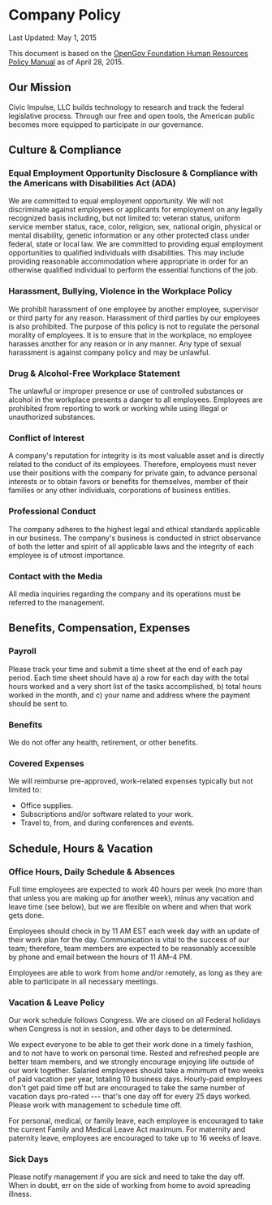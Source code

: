 # Company Policy

Last Updated: May 1, 2015

This document is based on the [OpenGov Foundation Human Resources Policy Manual](https://raw.githubusercontent.com/opengovfoundation/hr-manual/master/markdown/manual.md) as of April 28, 2015.

## Our Mission

Civic Impulse, LLC builds technology to research and track the federal legislative process. Through our free and open tools, the American public becomes more equipped to participate in our governance.

## Culture & Compliance

### Equal Employment Opportunity Disclosure & Compliance with the Americans with Disabilities Act (ADA)
We are committed to equal employment opportunity.  We will not discriminate against employees or applicants for employment on any legally recognized basis including, but not limited to: veteran status, uniform service member status, race, color, religion, sex, national origin, physical or mental disability, genetic information or any other protected class under federal, state or local law. We are committed to providing equal employment opportunities to qualified individuals with disabilities.  This may include providing reasonable accommodation where appropriate in order for an otherwise qualified individual to perform the essential functions of the job.

### Harassment, Bullying, Violence in the Workplace Policy
We prohibit harassment of one employee by another employee, supervisor or third party for any reason.  Harassment of third parties by our employees is also prohibited.  The purpose of this policy is not to regulate the personal morality of employees.  It is to ensure that in the workplace, no employee harasses another for any reason or in any manner.  Any type of sexual harassment is against company policy and may be unlawful.

### Drug & Alcohol-Free Workplace Statement
The unlawful or improper presence or use of controlled substances or alcohol in the workplace presents a danger to all employees.  Employees are prohibited from reporting to work or working while using illegal or unauthorized substances.

### Conflict of Interest
A company's reputation for integrity is its most valuable asset and is directly related to the conduct of its employees.  Therefore, employees must never use their positions with the company for private gain, to advance personal interests or to obtain favors or benefits for themselves, member of their families or any other individuals, corporations of business entities.

### Professional Conduct
The company adheres to the highest legal and ethical standards applicable in our business.  The company's business is conducted in strict observance of both the letter and spirit of all applicable laws and the integrity of each employee is of utmost importance.

### Contact with the Media
All media inquiries regarding the company and its operations must be referred to the management.

## Benefits, Compensation, Expenses

### Payroll
Please track your time and submit a time sheet at the end of each pay period. Each time sheet should have a) a row for each day with the total hours worked and a very short list of the tasks accomplished, b) total hours worked in the month, and c) your name and address where the payment should be sent to. 

### Benefits
We do not offer any health, retirement, or other benefits.

### Covered Expenses
We will reimburse pre-approved, work-related expenses typically but not limited to:

* Office supplies.
* Subscriptions and/or software related to your work.
* Travel to, from, and during conferences and events.

## Schedule, Hours & Vacation

### Office Hours, Daily Schedule & Absences

Full time employees are expected to work 40 hours per week (no more than that unless you are making up for another week), minus any vacation and leave time (see below), but we are flexible on where and when that work gets done.

Employees should check in by 11 AM EST each week day with an update of their work plan for the day. Communication is vital to the success of our team; therefore, team members are expected to be reasonably accessible by phone and email between the hours of 11 AM–4 PM.

Employees are able to work from home and/or remotely, as long as they are able to participate in all necessary meetings.

### Vacation & Leave Policy

Our work schedule follows Congress. We are closed on all Federal holidays when Congress is not in session, and other days to be determined.

We expect everyone to be able to get their work done in a timely fashion, and to not have to work on personal time.  Rested and refreshed people are better team members, and we strongly encourage enjoying life outside of our work together. Salaried employees should take a *minimum* of two weeks of paid vacation per year, totaling 10 business days. Hourly-paid employees don't get paid time off but are encouraged to take the same number of vacation days pro-rated --- that's one day off for every 25 days worked. Please work with management to schedule time off.

For personal, medical, or family leave, each employee is encouraged to take the current Family and Medical Leave Act maximum. For maternity and paternity leave, employees are encouraged to take up to 16 weeks of leave.

### Sick Days

Please notify management if you are sick and need to take the day off. When in doubt, err on the side of working from home to avoid spreading illness.
